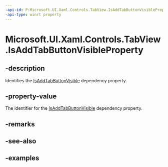```yaml
---
-api-id: P:Microsoft.UI.Xaml.Controls.TabView.IsAddTabButtonVisibleProperty
-api-type: winrt property
---
```


# Microsoft.UI.Xaml.Controls.TabView.IsAddTabButtonVisibleProperty

<!--
public static Windows.UI.Xaml.DependencyProperty IsAddTabButtonVisibleProperty { get; }
-->

## -description

Identifies the [IsAddTabButtonVisible](tabview_isaddtabbuttonvisible.md) dependency property.

## -property-value

The identifier for the [IsAddTabButtonVisible](tabview_isaddtabbuttonvisible.md) dependency property.

## -remarks

## -see-also

## -examples

